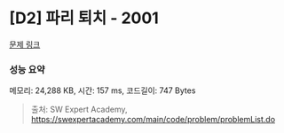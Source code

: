 # [D2] 파리 퇴치 - 2001 

[문제 링크](https://swexpertacademy.com/main/code/problem/problemDetail.do?contestProbId=AV5PzOCKAigDFAUq) 

### 성능 요약

메모리: 24,288 KB, 시간: 157 ms, 코드길이: 747 Bytes



> 출처: SW Expert Academy, https://swexpertacademy.com/main/code/problem/problemList.do